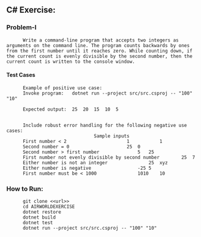 ## C# Exercise:

### Problem-I


          Write a command-line program that accepts two integers as arguments on the command line. The program counts backwards by ones from the first number until it reaches zero. While counting down, if the current count is evenly divisible by the second number, then the current count is written to the console window. 

#### Test Cases


          Example of positive use case:
          Invoke program:	dotnet run --project src/src.csproj -- "100" "10"

          Expected output:	25  20  15  10  5


          Include robust error handling for the following negative use cases:
									Sample inputs
          First number < 2						1         	1	
          Second number = 0						25	0
          Second number > first number				5 	25
          First number not evenly divisible by second number		25	7
          Either number is not an integer				25	xyz
          Either number is negative					-25	5
          First number must be < 1000				1010	10

### How to Run:

          git clone <<url>>
          cd AIRWORLDEXERCISE
          dotnet restore
          dotnet build
          dotnet test
          dotnet run --project src/src.csproj -- "100" "10"
